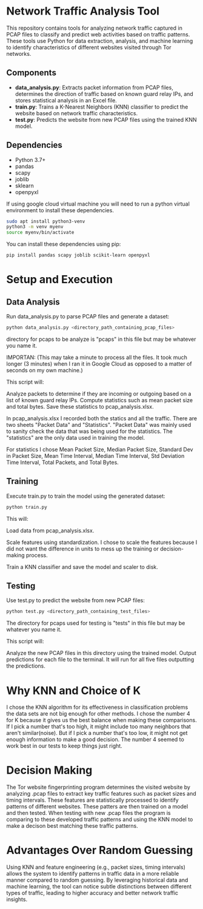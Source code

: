 # Network Traffic Analysis Tool

This repository contains tools for analyzing network traffic captured in PCAP files to classify and predict web activities based on traffic patterns. These tools use Python for data extraction, analysis, and machine learning to identify characteristics of different websites visited through Tor networks.

## Components

- **data_analysis.py**: Extracts packet information from PCAP files, determines the direction of traffic based on known guard relay IPs, and stores statistical analysis in an Excel file.
- **train.py**: Trains a K-Nearest Neighbors (KNN) classifier to predict the website based on network traffic characteristics.
- **test.py**: Predicts the website from new PCAP files using the trained KNN model.

## Dependencies

- Python 3.7+
- pandas
- scapy
- joblib
- sklearn
- openpyxl

If using google cloud virtual machine you will need to run a python virtual environment to install these dependencies.

```bash
sudo apt install python3-venv
python3 -m venv myenv
source myenv/bin/activate
```

You can install these dependencies using pip:

```bash
pip install pandas scapy joblib scikit-learn openpyxl
```

# Setup and Execution

## Data Analysis

Run data_analysis.py to parse PCAP files and generate a dataset:

```bash
python data_analysis.py <directory_path_containing_pcap_files>
```

directory for pcaps to be analyze is "pcaps" in this file but may be whatever you name it.

IMPORTAN: (This may take a minute to process all the files. It took much longer (3 minutes) when I ran it in Google Cloud as opposed to a matter of seconds on my own machine.)

This script will:

Analyze packets to determine if they are incoming or outgoing based on a list of known guard relay IPs.
Compute statistics such as mean packet size and total bytes.
Save these statistics to pcap_analysis.xlsx.

In pcap_analysis.xlsx I recorded both the statics and all the traffic. There are two sheets "Packet Data" and "Statistics". "Packet Data" was mainly used to sanity check the data that was being used for the statistics. The "statistics" are the only data used in training the model.

For statistics I chose Mean Packet Size, Median Packet Size, Standard Dev in Packet Size, Mean Time Interval, Median Time Interval, Std Deviation Time Interval, Total Packets, and Total Bytes.

## Training

Execute train.py to train the model using the generated dataset:

```bash
python train.py
```

This will:

Load data from pcap_analysis.xlsx.

Scale features using standardization. I chose to scale the features because I did not want the difference in units to mess up the training or decision-making process.

Train a KNN classifier and save the model and scaler to disk.

## Testing

Use test.py to predict the website from new PCAP files:

```bash
python test.py <directory_path_containing_test_files>
```

The directory for pcaps used for testing is "tests" in this file but may be whatever you name it.

This script will:

Analyze the new PCAP files in this directory using the trained model.
Output predictions for each file to the terminal. It will run for all five files outputting the predictions.

# Why KNN and Choice of K

I chose the KNN algorithm for its effectiveness in classification problems the data sets are not big enough for other methods. I chose the number 4 for K because it gives us the best balance when making these comparisons. If I pick a number that's too high, it might include too many neighbors that aren't similar(noise). But if I pick a number that's too low, it might not get enough information to make a good decision. The number 4 seemed to work best in our tests to keep things just right.

# Decision Making

The Tor website fingerprinting program determines the visited website by analyzing .pcap files to extract key traffic features such as packet sizes and timing intervals. These features are statistically processed to identify patterns of different websites. These patters are then trained on a model and then tested. When testing with new .pcap files the program is comparing to these developed traffic patterns and using the KNN model to make a decison best matching these traffic patterns.

# Advantages Over Random Guessing

Using KNN and feature engineering (e.g., packet sizes, timing intervals) allows the system to identify patterns in traffic data in a more reliable manner compared to random guessing. By leveraging historical data and machine learning, the tool can notice subtle distinctions between different types of traffic, leading to higher accuracy and better network traffic insights.
